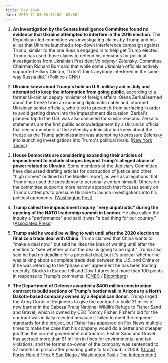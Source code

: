 ```yaml
---
title: Day 1048
date: 2019-12-03 05:57:00 -08:00
---
```


1. **An investigation by the Senate Intelligence Committee found no evidence that Ukraine attempted to interfere in the 2016 election**. The Republican-led committee was investigating claims by Trump and his allies that Ukraine launched a top-down interference campaign against Trump, similar to the one Russia engaged in to help get Trump elected. Trump has used those claims to defend his demands for political investigations from Ukrainian President Volodymyr Zelensky. Committee Chairman Richard Burr said that while some Ukrainian officials actively supported Hillary Clinton, "I don't think anybody interfered in the same way Russia did." ([Politico](https://www.politico.com/news/2019/12/02/senate-panel-ukraine-election-interference-074796) / [CNN](https://www.cnn.com/2019/12/02/politics/senate-intelligence-ukraine-2016-election/index.html))

2. **Ukraine knew about Trump's hold on U.S. military aid in July and attempted to keep the information from going public**, according to a former Ukrainian deputy minister of foreign affairs. Olena Zerkal learned about the freeze from an incoming diplomatic cable and informed Ukrainian senior officials, who tried to prevent it from surfacing in order to avoid getting drawn into the impeachment discussion. Zerkal's planned trip to the U.S. was also canceled for similar reasons. Zerkal's statements are the first public acknowledgement by a Ukrainian official that senior members of the Zelensky administration knew about the freeze as the Trump administration was attempting to pressure Zelensky into launching investigations into Trump's political rivals. ([New York Times](https://www.nytimes.com/2019/12/03/world/europe/ukraine-impeachment-military-aid.html))

3. **House Democrats are considering expanding their articles of impeachment to include charges beyond Trump's alleged abuse of power related to Ukraine**. Some members of the Judiciary Committee have discussed drafting articles for obstruction of justice and other "high crimes" outlined in the Mueller report, as well as allegations that Trump has used the presidency to personally enrich himself. Others on the committee support a more narrow approach that focuses solely on Trump's attempts to pressure Ukraine to launch investigations into his political opponents. ([Washington Post](https://www.washingtonpost.com/politics/democrats-quietly-debate-expanding-impeachment-articles-beyond-ukraine/2019/12/02/da84e00a-1537-11ea-bf81-ebe89f477d1e_story.html))

4. **Trump called the impeachment inquiry "very unpatriotic" during the opening of the NATO leadership summit in London**. He also called the inquiry a "performance" and said it was "a bad thing for our country." ([Associated Press](https://apnews.com/ad95d35c2a608bd3ecd6ae87bf2e1ba2))

5. **Trump said he would be willing to wait until after the 2020 election to finalize a trade deal with China**. Trump claimed that China wants to "make a deal now," but said he likes the idea of waiting until after the election to "see whether or not the deal is going to be right." Trump also said he had no deadline for a potential deal, but it's unclear whether he was talking about a complete trade deal between the U.S. and China or if he was referring to the "phase one" agreement he has been touting recently. Stocks in Europe fell and Dow futures lost more than 100 points in response to Trump's comments. ([CNBC](https://www.cnbc.com/2019/12/03/trump-says-it-might-be-better-to-wait-until-after-2020-election-for-a-china-deal.html) / [Bloomberg](https://www.bloomberg.com/news/articles/2019-12-03/trump-says-no-deadline-for-china-deal-may-come-after-election))

6. **The Department of Defense awarded a $400 million construction contract to build sections of Trump's border wall in Arizona to a North Dakota-based company owned by a Republican donor**. Trump urged the Army Corps of Engineers to give the contract to build 31 miles of new barrier in the Cabeza Preita National Wildlife Refuge to Fisher Sand and Gravel, which is owned by CEO Tommy Fisher. Fisher's bid for the contract was initially rejected because it failed to meet the required standards for the project, but Fisher has appeared on Fox News multiple times to make the case that his company would do a better and cheaper job than the current government contractors. Fisher Sand and Gravel has accrued more than $1 million in fines for environmental and tax violations, and the former co-owner of the company was sentenced to 37 months in prison after pleading guilty to tax fraud in 2009. ([Grand Forks Herald](https://www.grandforksherald.com/news/government-and-politics/4801023-Dickinson-company-gets-massive-contract-to-build-part-of-border-wall) / [Fox 5 San Diego](https://fox5sandiego.com/2019/12/02/construction-company-building-private-wall-for-group-with-trump-ties-wins-government-contract/) / [Washington Post](https://www.washingtonpost.com/immigration/north-dakota-company-that-trump-touted-gets-400-million-border-wall-contract/2019/12/02/9c661132-1568-11ea-bf81-ebe89f477d1e_story.html) / [The Independent](https://www.independent.co.uk/news/world/americas/us-politics/trump-border-wall-contract-fox-news-republican-donor-fisher-sand-gravel-arizona-a9230346.html))